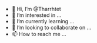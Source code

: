 - 👋 Hi, I’m @Tharrhtet
- 👀 I’m interested in ...
- 🌱 I’m currently learning ...
- 💞️ I’m looking to collaborate on ...
- 📫 How to reach me ...

<!---
Tharrhtet/Tharrhtet is a ✨ special ✨ repository because its `README.md` (this file) appears on your GitHub profile.
You can click the Preview link to take a look at your changes.
--->
